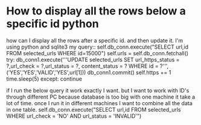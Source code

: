 
# How to display all the rows below a specific id python

how can I display all the rows after a specific id. and then update it. I'm using python and sqlite3
my query::
self.db_conn.execute("SELECT url,id FROM selected_urls WHERE id=15000")
self.urls = self.db_conn.fetchall()
try:
    db_conn1.execute('''UPDATE selected_urls SET url_https_status = ?,url_check = ?,url_status = ?, content_status = ? WHERE id = ?''',('YES','YES','VALID','YES',url[1]))
    db_conn1.commit()
    self.https += 1
    time.sleep(5)
except:
    continue

if I run the below query it work exactly I want. but I want to work with ID's through different PC because database is too big with one machine it take a lot of time. once I run it in different machines I want to combine all the data in one table.
self.db_conn.execute("SELECT url,id FROM selected_urls WHERE url_check = 'NO' AND url_status = 'INVALID'")


        